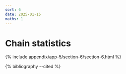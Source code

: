 ```yaml
---
sort: 6
date: 2025-01-15
maths: 1
---
```


# Chain statistics

{% include appendix/app-5/section-6/section-6.html %}

{% bibliography --cited %}
